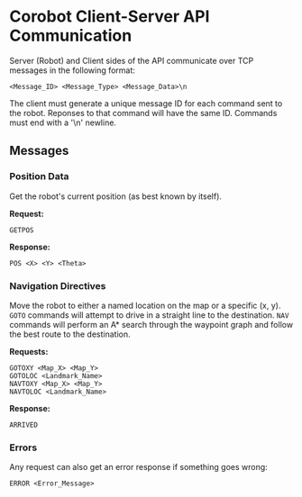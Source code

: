 # Corobot Client-Server API Communication

Server (Robot) and Client sides of the API communicate over TCP messages 
in the following format:

    <Message_ID> <Message_Type> <Message_Data>\n

The client must generate a unique message ID for each command sent to the robot.
Reponses to that command will have the same ID.
Commands must end with a '\n' newline.

## Messages

### Position Data

Get the robot's current position (as best known by itself).

**Request:**

    GETPOS

**Response:**

    POS <X> <Y> <Theta>

### Navigation Directives

Move the robot to either a named location on the map or a specific (x, y).
`GOTO` commands will attempt to drive in a straight line to the destination.
`NAV` commands will perform an A* search through the waypoint graph and
follow the best route to the destination.

**Requests:**

    GOTOXY <Map_X> <Map_Y>
    GOTOLOC <Landmark_Name>
    NAVTOXY <Map_X> <Map_Y>
    NAVTOLOC <Landmark_Name>

**Response:**

    ARRIVED

### Errors

Any request can also get an error response if something goes wrong:

    ERROR <Error_Message>
